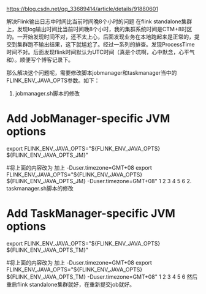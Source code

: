 
https://blog.csdn.net/qq_33689414/article/details/91880601


解决Flink输出日志中时间比当前时间晚8个小时的问题
在flink standalone集群上，发现log输出时间比当前时间晚8个小时，我的集群系统时间是CTM+8时区的。一开始发现时间不对，还不太上心，后面发现业务在本地跑起来是正常的，提交到集群跑不输出结果，这下就尴尬了。经过一系列的排查。发现ProcessTime时间不对。后面发现flink时间默认为UTC时间（真是个坑啊，心中默念，心平气和）。顺便写个博客记录下。

那么解决这个问题呢，需要修改脚本jobmanager和taskmanager当中的FLINK_ENV_JAVA_OPTS参数。如下：

1. jobmanager.sh脚本的修改

# Add JobManager-specific JVM options
export FLINK_ENV_JAVA_OPTS="${FLINK_ENV_JAVA_OPTS} ${FLINK_ENV_JAVA_OPTS_JM}"


#将上面的内容改为 加上 -Duser.timezone=GMT+08
export FLINK_ENV_JAVA_OPTS="${FLINK_ENV_JAVA_OPTS} ${FLINK_ENV_JAVA_OPTS_JM} -Duser.timezone=GMT+08"
1
2
3
4
5
6
2. taskmanager.sh脚本的修改

# Add TaskManager-specific JVM options
export FLINK_ENV_JAVA_OPTS="${FLINK_ENV_JAVA_OPTS} ${FLINK_ENV_JAVA_OPTS_TM}"


#将上面的内容改为 加上 -Duser.timezone=GMT+08
export FLINK_ENV_JAVA_OPTS="${FLINK_ENV_JAVA_OPTS} ${FLINK_ENV_JAVA_OPTS_TM} -Duser.timezone=GMT+08"
1
2
3
4
5
6
然后重启flink standalone集群就好，在重新提交job就好。